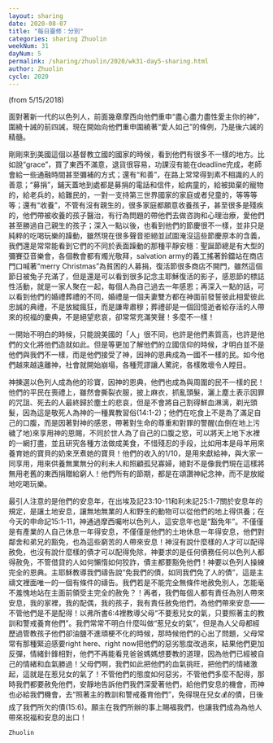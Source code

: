 ```yaml
---
layout: sharing
date: 2020-08-07
title: "每日靈修：分別"
categories: sharing Zhuolin
weekNum: 31
dayNum: 5
permalink: /sharing/zhuolin/2020/wk31-day5-sharing.html
author: Zhuolin
cycle: 2020
---
```

(from 5/15/2018)

面對著新一代的以色列人，前面幾章摩西向他們重申“盡心盡力盡性愛主你的神”，圍繞十誡的前四誡，現在開始向他們重申圍繞著“愛人如己”的條例，乃是後六誡的精髓。  

剛剛來到美國這個以基督教立國的國家的時候，看到他們有很多不一樣的地方。比如說“grace”，買了東西不滿意，退貨很容易，功課沒有能在deadline完成，老師會給一些通融時間甚至彌補的方式；還有“和善”，在路上常常得到素不相識的人的善意；“募捐”，鋪天蓋地到處都是募捐的電話和信件，給病童的，給被拋棄的寵物的，給老兵的，給難民的，一對一支持第三世界國家的家庭或者兒童的，等等等等；還有“收養”，不管有沒有親生的，很多家庭都願意收養孩子，甚至很多是殘疾的，他們帶被收養的孩子醫治，有行為問題的帶他們去做咨詢和心理治療，愛他們甚至勝過自己親生的孩子；深入一點以後，也看到他們的節慶很不一樣，並非只是純粹的吃喝玩樂的躁動，雖然現在很多聲音拒絕並試圖淹沒這些節慶原本的含義，我們還是常常能看到它們的不同於表面躁動的那種平靜安穩：聖誕節總是有大型的彌賽亞音樂會，各個教會都有燭光敬拜，salvation army的義工搖著鈴鐺站在商店門口喊著“merry Christmas”為貧困的人募捐，復活節很多商店不開門，雖然這個節日被兔子充滿了，但是還是可以看到很多記念主耶穌復活的影子，感恩節的標誌性活動，就是一家人聚在一起，每個人為自己過去一年感恩；再深入一點的話，可以看到他們的婚禮葬禮的不同，婚禮是一個夫妻雙方都在神面前發誓彼此相愛彼此忠誠的典禮，不是放縱瘋狂，而是謙卑肅穆；葬禮卻是一個回憶逝者給存活的人帶來的祝福的慶典，不是絕望悲哀，卻常常充滿笑聲！多麼不一樣！  

一開始不明白的時候，只能說美國的「人」很不同，也許是他們素質高，也許是他們的文化將他們造就如此。但是等更加了解他們的立國信仰的時候，才明白並不是他們與我們不一樣，而是他們接受了神，因神的恩典成為一國不一樣的民。如今他們越來越遠離神，社會就開始崩塌，各種荒謬讓人驚詫，各樣敗壞令人瞠目。  

神揀選以色列人成為他的珍寶，因神的恩典，他們也成為與周圍的民不一樣的民！他們的平民在喪禮上，雖然會撕裂衣服，披上麻衣，抓亂頭髮，灑上塵土表示因罪的咒詛、死去的人最終歸於塵土的悲哀，但是不會將自己割得鮮血淋漓，剃光頭髮，因為這是敬死人為神的一種異教習俗(14:1-2)；他們在吃食上不是為了滿足自己的口腹，而是因著對神的感恩，帶著對生命的尊重和對罪的警醒(血倒在地上污穢了地)來享用神的恩賜，不同於世人為了自己的口腹之慾，可以將天上地下水裡的一網打盡，並且研究各種方法做成美食，不惜殘忍的手段，比如用本是母羊用來養育她的寶貝的奶來烹煮她的寶貝！他們的收入的1/10，是用來獻給神，與大家一同享用，用來供養無業無分的利未人和照顧孤兒寡婦，絕對不是像我們現在這樣將無用老舊的東西捐贈給窮人！他們所有的節期，都是在頌讚神紀念神，而不是放縱地吃喝玩樂。  

最引人注意的是他們的安息年，在出埃及記23:10-11和利未記25:1-7關於安息年的規定，是讓土地安息，讓無地無業的人和野生的動物可以從他們的地上得供養；在今天的申命記15:1-11，神通過摩西囑咐以色列人，這安息年也是“豁免年”。不僅僅是有產業的人自己休息一年得安息，不僅僅是他們的土地休息一年得安息，他們對鄰舍和弟兄的豁免，也為這些窮苦的人帶來安息！神沒有說什麼樣的人才可以配得赦免，也沒有說什麼樣的債才可以配得免除，神要求的是任何債務任何以色列人都得赦免，不管借貸的人如何懶惰如何狡詐，債主都要豁免他們！神要以色列人操練完全的恩典。主耶穌教導我們禱告說“免我們的債，如同我們免了人的債”，這是主禱文裡面唯一的一個有條件的禱告。我們若是不能完全無條件地赦免別人，怎能毫不羞愧地站在主面前領受主完全的赦免？！再者，我們每個人都有責任為別人帶來安息，我的家裡，我的配偶，我的孩子，我有責任赦免他們，為他們帶來安息——不管他們是不是配得！以弗所書6:4裡教導父母“不要惹兒女的氣，只要照著主的教訓和警戒養育他們”。我們常常不明白什麼叫做“惹兒女的氣”，但是為人父母都經歷過管教孩子他們卻油鹽不進頑梗不化的時候，那時候他們的心出了問題，父母常常有那種緊迫感要right here、right now把他們的惡劣態度改過來，結果他們更加反彈，情緒針鋒相對，他們不再能看見爸爸媽媽想要教的道理，因為他們已經被自己的情緒和血氣勝過！父母們啊，我們如此把他們的血氣挑旺，把他們的情緒激起，這就是在惹兒女的氣了！不管他們的態度如何惡劣，不管他們多麼不配得，那時我們都要赦免他們，安靜地告訴他們我們深愛著他們，給他們安息的機會，而神也必給我們機會，去“照著主的教訓和警戒養育他們”，免得現在兒女💰的債，日後成了我們所欠的債(15:6)。願主在我們所辦的事上賜福我們，也讓我們成為為他人帶來祝福和安息的出口！  

`Zhuolin`  

